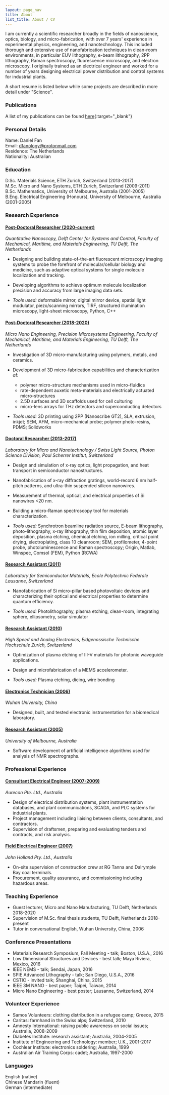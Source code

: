 ```yaml
---
layout: page_nav
title: About
list_title: About / CV
---
```


I am currently a scientific researcher broadly in the fields of nanoscience, optics, biology, and micro-fabrication, with over 7 years' experience in experimental physics, engineering, and nanotechnology. This included thorough and extensive use of nanofabrication techniques in clean-room environments, in particular EUV lithography, e-beam lithography, 2PP lithography, Raman spectroscopy, fluorescence microscopy, and electron microscopy. I originally trained as an electrical engineer and worked for a number of years designing electrical power distribution and control systems for industrial plants. 

A short resume is listed below while some projects are described in more detail under "Science". 

### Publications

A list of my publications can be found [here](https://scholar.google.com/citations?user=kRzcs9YAAAAJ&hl=en){:target="_blank"}

### Personal Details

Name: Daniel Fan  
Email: <dfanology@protonmail.com>  
Residence: The Netherlands  
Nationality: Australian

### Education

D.Sc. Materials Science, ETH Zurich, Switzerland (2013-2017)  
M.Sc. Micro and Nano Systems, ETH Zurich, Switzerland (2009-2011)  
B.Sc. Mathematics, University of Melbourne, Australia (2001-2005)  
B.Eng. Electrical Engineering (Honours), University of Melbourne, Australia (2001-2005)

### Research Experience

#### <u>Post-Doctoral Researcher (2020-current)</u>

_Quantitative Nanoscopy, Delft Center for Systems and Control, Faculty of Mechanical, Maritime, and Materials Engineering, TU Delft, The Netherlands_

+ Designing and building state-of-the-art fluorescent microscopy imaging systems to probe the forefront of molecular/cellular biology and medicine, such as adaptive optical systems for single molecule localization and tracking.
+ Developing algorithms to achieve optimum molecule localization precision and accuracy from large imaging data sets.

+ _Tools used:_ deformable mirror, digital mirror device, spatial light modulator, piezo/scanning mirrors, TIRF, structured illumination microscopy, light-sheet microscopy, Python, C++

#### <u>Post-Doctoral Researcher (2018-2020)</u>

_Micro Nano Engineering, Precision Microsystems Engineering, Faculty of Mechanical, Maritime, and Materials Engineering, TU Delft, The Netherlands_

+	Investigation of 3D micro-manufacturing using polymers, metals, and ceramics.
+ Development of 3D micro-fabrication capabilities and characterization of: 
  + polymer micro-structure mechanisms used in micro-fluidics
  + rate-dependent auxetic meta-materials and electrically actuated micro-structures
  + 2.5D surfaces and 3D scaffolds used for cell culturing
  + micro-lens arrays for THz detectors and superconducting detectors

+	_Tools used:_ 3D printing using 2PP (Nanoscribe GT2), SLA, extrusion, inkjet; SEM, AFM, micro-mechanical probe; polymer photo-resins, PDMS; Solidworks

#### <u>Doctoral Researcher (2013-2017)</u>

_Laboratory for Micro and Nanotechnology / Swiss Light Source, Photon Science Division, Paul Scherrer Institut, Switzerland_

+ Design and simulation of x-ray optics, light propagation, and heat transport in semiconductor nanostructures.
+	Nanofabrication of x-ray diffraction gratings, world-record 6 nm half-pitch patterns, and ultra-thin suspended silicon nanowires.
+	Measurement of thermal, optical, and electrical properties of Si nanowires  <20 nm.
+	Building a micro-Raman spectroscopy tool for materials characterization.

+ _Tools used:_ Synchrotron beamline radiation source, E-beam lithography, photo-lithography, x-ray lithography, thin film deposition, atomic layer deposition, plasma etching, chemical etching, ion milling, critical point drying, electroplating, class 10 cleanroom; SEM, profilometer, 4-point probe, photoluminescence and Raman spectroscopy; Origin, Matlab, Winspec, Comsol (FEM), Python (RCWA)

#### <u>Research Assistant (2011)</u>

_Laboratory for Semiconductor Materials, Ecole Polytechnic Federale Lausanne, Switzerland_

+ Nanofabrication of Si micro-pillar based photovoltaic devices and characterizing their optical and electrical properties to determine quantum efficiency.

+ _Tools used:_ Photolithography, plasma etching, clean-room, integrating sphere, ellipsometry, solar simulator

#### <u>Research Assistant (2010)</u>

_High Speed and Analog Electronics, Eidgenossische Technische Hochschule Zurich, Switzerland_

+	Optimization of plasma etching of III-V materials for photonic waveguide applications.
+	Design and microfabrication of a MEMS accelerometer.

+ _Tools used:_ Plasma etching, dicing, wire bonding

#### <u>Electronics Technician (2006)</u>

_Wuhan University, China_

+ Designed, built, and tested electronic instrumentation for a biomedical laboratory.

#### <u>Research Assistant (2005)</u>

_University of Melbourne, Australia_

+ Software development of artificial intelligence algorithms used for analysis of NMR spectrographs.

### Professional Experience

#### <u>Consultant Electrical Engineer (2007-2009)</u>

_Aurecon Pte. Ltd., Australia_

+	Design of electrical distribution systems, plant instrumentation databases, and plant communications, SCADA, and PLC systems for industrial plants.
+	Project management including liaising between clients, consultants, and contractors.
+	Supervision of draftsmen, preparing and evaluating tenders and contracts, and risk analysis.

#### <u>Field Electrical Engineer (2007)</u>

_John Holland Pty. Ltd., Australia_

+	On-site supervision of construction crew at RG Tanna and Dalrymple Bay coal terminals.
+	Procurement, quality assurance, and commissioning including hazardous areas.

### Teaching Experience

+ Guest lecturer, Micro and Nano Manufacturing, TU Delft, Netherlands 2018-2020
+ Supervision of M.Sc. final thesis students, TU Delft, Netherlands 2018-present
+ Tutor in conversational English, Wuhan University, China, 2006

### Conference Presentations

+ Materials Research Symposium, Fall Meeting - talk; Boston, U.S.A., 2016
+ Low Dimensional Structures and Devices - best talk; Maya Riviera, Mexico, 2016
+ IEEE NEMS - talk; Sendai, Japan, 2016
+ SPIE Advanced Lithography - talk; San Diego, U.S.A., 2016
+ CSTIC - invited talk; Shanghai, China, 2015
+ IEEE 3M NANO - best paper; Taipei, Taiwan, 2014
+ Micro Nano Engineering - best poster; Lausanne, Switzerland, 2014

### Volunteer Experience

+ Samos Volunteers: clothing distribution in a refugee camp; Greece, 2015
+ Caritas: farmhand in the Swiss alps; Switzerland, 2010
+ Amnesty International: raising public awareness on social issues; Australia, 2008-2009
+ Diabetes Institute: research assistant; Australia, 2004-2005
+ Institute of Engineering and Technology: member; U.K., 2001-2017
+ Cochlear Institute: electronics soldering; Australia, 1999
+ Australian Air Training Corps: cadet; Australia, 1997-2000

### Languages

English (native)  
Chinese Mandarin (fluent)  
German (intermediate)
